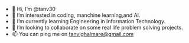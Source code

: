 - 👋 Hi, I’m @tanv30
- 👀 I’m interested in coding, manchine learning,and AI.
- 🌱 I’m currently learning Engineering in Information Technology.
- 💞️ I’m looking to collaborate on some real life problem solving projects.
- 📫 You can ping me on tanvighalmare@gmail.com

<!---
tanv30/tanv30 is a ✨ special ✨ repository because its `README.md` (this file) appears on your GitHub profile.
You can click the Preview link to take a look at your changes.
--->
